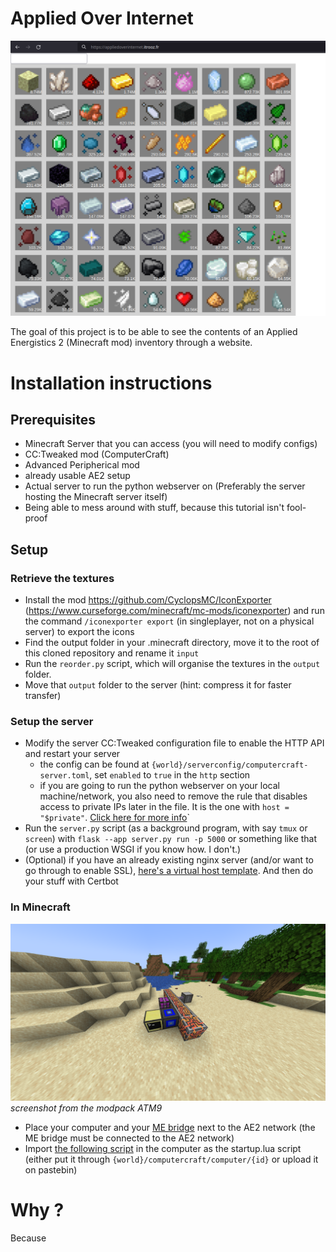 # Applied Over Internet

![](images/website.png)

The goal of this project is to be able to see the contents of an Applied Energistics 2 (Minecraft mod) inventory through a website.

# Installation instructions

## Prerequisites
- Minecraft Server that you can access (you will need to modify configs)
- CC:Tweaked mod (ComputerCraft)
- Advanced Peripherical mod
- already usable AE2 setup
- Actual server to run the python webserver on (Preferably the server hosting the Minecraft server itself)
- Being able to mess around with stuff, because this tutorial isn't fool-proof

## Setup

### Retrieve the textures
- Install the mod https://github.com/CyclopsMC/IconExporter (https://www.curseforge.com/minecraft/mc-mods/iconexporter) and run the command `/iconexporter export` (in singleplayer, not on a physical server) to export the icons
- Find the output folder in your .minecraft directory, move it to the root of this cloned repository and rename it `input`
- Run the `reorder.py` script, which will organise the textures in the `output` folder.
- Move that `output` folder to the server (hint: compress it for faster transfer)

### Setup the server
- Modify the server CC:Tweaked configuration file to enable the HTTP API and restart your server
  - the config can be found at `{world}/serverconfig/computercraft-server.toml`, set `enabled` to `true` in the `http` section
  - if you are going to run the python webserver on your local machine/network, you also need to remove the rule that disables access to private IPs later in the file. It is the one with `host = "$private"`. [Click here for more info](https://tweaked.cc/guide/local_ips.html#cc-1.87.0)`
- Run the `server.py` script (as a background program, with say `tmux` or `screen`) with `flask --app server.py run -p 5000` or something like that (or use a production WSGI if you know how. I don't.)
- (Optional) if you have an already existing nginx server (and/or want to go through to enable SSL), [here's a virtual host template](nginx_template.conf). And then do your stuff with Certbot

### In Minecraft
![](images/ingame.png)
*screenshot from the modpack ATM9*

- Place your computer and your [ME bridge](https://advancedperipherals.madefor.cc/peripherals/me_bridge/) next to the AE2 network (the ME bridge must be connected to the AE2 network)
- Import [the following script](./send_request.lua) in the computer as the startup.lua script (either put it through `{world}/computercraft/computer/{id}` or upload it on pastebin)

# Why ?
Because